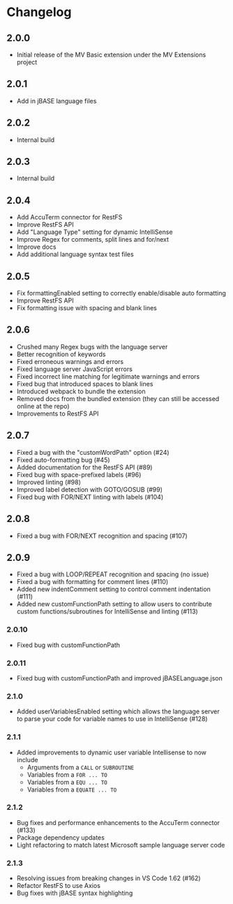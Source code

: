 # Changelog

## 2.0.0

- Initial release of the MV Basic extension under the MV Extensions project

## 2.0.1

- Add in jBASE language files

## 2.0.2

- Internal build

## 2.0.3

- Internal build

## 2.0.4

- Add AccuTerm connector for RestFS
- Improve RestFS API
- Add "Language Type" setting for dynamic IntelliSense
- Improve Regex for comments, split lines and for/next
- Improve docs
- Add additional language syntax test files

## 2.0.5

- Fix formattingEnabled setting to correctly enable/disable auto formatting
- Improve RestFS API
- Fix formatting issue with spacing and blank lines

## 2.0.6

- Crushed many Regex bugs with the language server
- Better recognition of keywords
- Fixed erroneous warnings and errors
- Fixed language server JavaScript errors
- Fixed incorrect line matching for legitimate warnings and errors
- Fixed bug that introduced spaces to blank lines
- Introduced webpack to bundle the extension
- Removed docs from the bundled extension (they can still be accessed online at the repo)
- Improvements to RestFS API

## 2.0.7

- Fixed a bug with the "customWordPath" option (#24)
- Fixed auto-formatting bug (#45)
- Added documentation for the RestFS API (#89)
- Fixed bug with space-prefixed labels (#96)
- Improved linting (#98)
- Improved label detection with GOTO/GOSUB (#99)
- Fixed bug with FOR/NEXT linting with labels (#104)

## 2.0.8

- Fixed a bug with FOR/NEXT recognition and spacing (#107)

## 2.0.9

- Fixed a bug with LOOP/REPEAT recognition and spacing (no issue)
- Fixed a bug with formatting for comment lines (#110)
- Added new indentComment setting to control comment indentation (#111)
- Added new customFunctionPath setting to allow users to contribute custom functions/subroutines for IntelliSense and linting (#113)

### 2.0.10

- Fixed bug with customFunctionPath

### 2.0.11

- Fixed bug with customFunctionPath and improved jBASELanguage.json

### 2.1.0

- Added userVariablesEnabled setting which allows the language server to parse your code for variable names to use in IntelliSense (#128)

### 2.1.1

- Added improvements to dynamic user variable Intellisense to now include
  - Arguments from a `CALL` or `SUBROUTINE`
  - Variables from a `FOR ... TO`
  - Variables from a `EQU ... TO`
  - Variables from a `EQUATE ... TO`

### 2.1.2

- Bug fixes and performance enhancements to the AccuTerm connector (#133)
- Package dependency updates
- Light refactoring to match latest Microsoft sample language server code

### 2.1.3

- Resolving issues from breaking changes in VS Code 1.62 (#162)
- Refactor RestFS to use Axios
- Bug fixes with jBASE syntax highlighting
